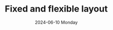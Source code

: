 ---
aliases: 
tags:
categories:
draft: false
slug: 
layout: fixedflex
githubrepo: 
keywords: 
type: showcase/layouts/basic
date:
- 2024-06-10 Monday
description: A two pane layout with one fixed and one flexible pane
title: Fixed and flexible layout
lastMod: 2024-06-18
---